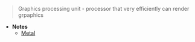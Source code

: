 > Graphics processing unit - processor that very efficiently can render grpaphics

- **Notes**
	- [Metal](../../Programming/Apple%20Technologies/Metal.md)
